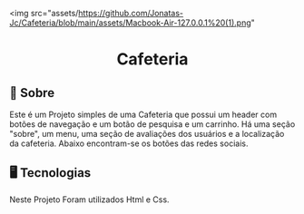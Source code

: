 <img src="assets/https://github.com/Jonatas-Jc/Cafeteria/blob/main/assets/Macbook-Air-127.0.0.1%20(1).png"

<div align="center"><h1>Cafeteria</h1></div>

## 📝 Sobre
Este é um Projeto simples de uma Cafeteria que possui um header com botões de navegação e um botão de pesquisa e um carrinho.
Há uma seção "sobre", um menu, uma seção de avaliações dos usuários e a localização da cafeteria.
Abaixo encontram-se os botões das redes sociais.

## 🖥 Tecnologias
Neste Projeto Foram utilizados Html e Css.
